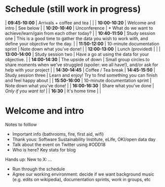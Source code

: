 # Schedule (still work in progress)

| **09:45-10:00** | Arrivals + coffee and tea  | |
| **10:00-10:20** | Welcome and intro | See below |
| **10:20-10:40** | Unconference | * What do we want to achieve/learn/gain from each other today? |
| **10:40-11:50** | Study session one | This is a good time to gather the data you wish to work with, and define your objective for the day. |
| **11:50-12:00** | 10-minute documentation sprint | Note down what you've done! |
| **12:00-13:00** | Lunch (provided) | |
| **13:00-14:00** | Study session two | Have a go at using the data for your objective. |
| **14:00-14:30** | The upside of down | Small group circles to share moments when we've struggled (spoiler: we all have!), and/or ask for help with your project |
| **14:30-14:45** | Coffee / Tea break
| **14:45-15:50** | Study session three | Learn and enjoy! Try to find something you can finish and feel happy about |
| **15:50-16:00** | 10-minute documentation sprint | Note down what you've done! |
| **16:00-16:30** | Share what you've done | *Only if you want to!* |
| **16:30** | It's home time | |

# Welcome and intro

Notes to folllow

* Important info (bathrooms, fire, first aid, wifi)
* Thank yous: Software Sustainability Institute, eLife, OKI/open data day
* Talk about the event on Twitter using #ODD18 <our own hashtag here>
* Who is here? Key stats for blog

Hands up:
New to X: ...

* Run through the schedule
* Agree our working environment: decide if we want background music (e.g. edits on wikipedia), documentation sprints, work in groups, etc
